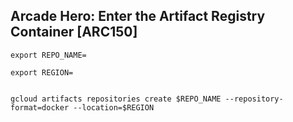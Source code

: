 ## Arcade Hero: Enter the Artifact Registry Container [ARC150]

```
export REPO_NAME=

export REGION=


gcloud artifacts repositories create $REPO_NAME --repository-format=docker --location=$REGION

```
